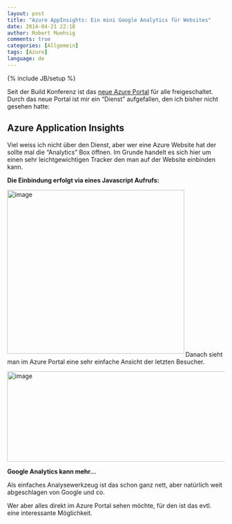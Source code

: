 ```yaml
---
layout: post
title: "Azure AppInsights: Ein mini Google Analytics für Websites"
date: 2014-04-21 22:18
author: Robert Muehsig
comments: true
categories: [Allgemein]
tags: [Azure]
language: de
---
```

{% include JB/setup %}
<p>Seit der Build Konferenz ist das <a href="http://portal.azure.com/">neue Azure Portal</a> für alle freigeschaltet. Durch das neue Portal ist mir ein “Dienst” aufgefallen, den ich bisher nicht gesehen hatte:</p> <h2>Azure Application Insights</h2> <p>Viel weiss ich nicht über den Dienst, aber wer eine Azure Website hat der sollte mal die “Analytics” Box öffnen. Im Grunde handelt es sich hier um einen sehr leichtgewichtigen Tracker den man auf der Website einbinden kann. </p> <p><strong>Die Einbindung erfolgt via eines Javascript Aufrufs:</strong></p> <p><a href="{{BASE_PATH}}/assets/wp-images-de/image2013.png"><img title="image" style="border-top: 0px; border-right: 0px; background-image: none; border-bottom: 0px; float: left; padding-top: 0px; padding-left: 0px; border-left: 0px; display: inline; padding-right: 0px" border="0" alt="image" src="{{BASE_PATH}}/assets/wp-images-de/image_thumb1149.png" width="410" align="left" height="379"></a></p> <p>&nbsp;</p> <p>&nbsp;</p> <p>&nbsp;</p> <p>&nbsp;</p> <p>&nbsp;</p> <p>&nbsp;</p> <p>&nbsp;</p> <p>&nbsp;</p> <p>&nbsp;</p> <p>&nbsp;</p> <p>&nbsp;</p> <p>&nbsp;</p> <p>Danach sieht man im Azure Portal eine sehr einfache Ansicht der letzten Besucher.</p> <p><a href="{{BASE_PATH}}/assets/wp-images-de/image2014.png"><img title="image" style="border-top: 0px; border-right: 0px; background-image: none; border-bottom: 0px; padding-top: 0px; padding-left: 0px; border-left: 0px; display: inline; padding-right: 0px" border="0" alt="image" src="{{BASE_PATH}}/assets/wp-images-de/image_thumb1150.png" width="570" height="209"></a></p> <p><strong>Google Analytics kann mehr…</strong></p> <p>Als einfaches Analysewerkzeug ist das schon ganz nett, aber natürlich weit abgeschlagen von Google und co. </p> <p>Wer aber alles direkt im Azure Portal sehen möchte, für den ist das evtl. eine interessante Möglichkeit.</p>
